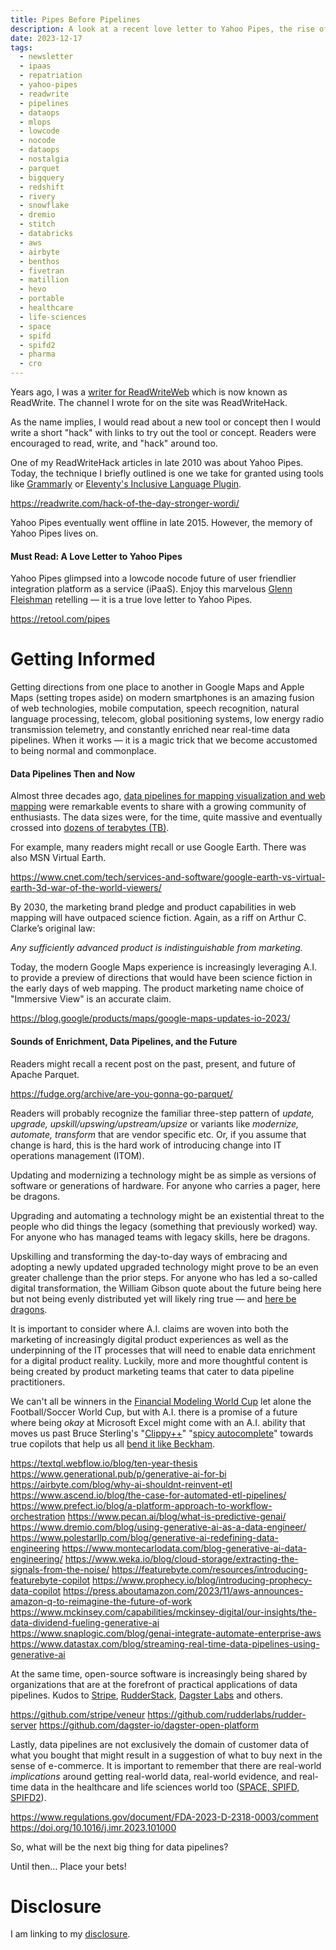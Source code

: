 ```yaml
---
title: Pipes Before Pipelines
description: A look at a recent love letter to Yahoo Pipes, the rise of iPaaS, DataOps, and a lowcode nocode update
date: 2023-12-17
tags:
  - newsletter
  - ipaas
  - repatriation
  - yahoo-pipes
  - readwrite
  - pipelines
  - dataops
  - mlops
  - lowcode
  - nocode
  - dataops
  - nostalgia
  - parquet
  - bigquery
  - redshift
  - rivery
  - snowflake
  - dremio
  - stitch
  - databricks
  - aws
  - airbyte
  - benthos
  - fivetran
  - matillion
  - hevo
  - portable
  - healthcare
  - life-sciences
  - space
  - spifd
  - spifd2
  - pharma
  - cro
---
```


Years ago, I was a [writer for ReadWriteWeb](https://readwrite.com/author/jay-cuthrell/) which is now known as ReadWrite. The channel I wrote for on the site was ReadWriteHack.

As the name implies, I would read about a new tool or concept then I would write a short "hack" with links to try out the tool or concept. Readers were encouraged to read, write, and "hack" around too.

One of my ReadWriteHack articles in late 2010 was about Yahoo Pipes. Today, the technique I briefly outlined is one we take for granted using tools like [Grammarly](https://www.grammarly.com) or [Eleventy's Inclusive Language Plugin](https://www.11ty.dev/docs/plugins/inclusive-language/).

https://readwrite.com/hack-of-the-day-stronger-wordi/

Yahoo Pipes eventually went offline in late 2015. However, the memory of Yahoo Pipes lives on.

#### Must Read: A Love Letter to Yahoo Pipes

Yahoo Pipes glimpsed into a lowcode nocode future of user friendlier integration platform as a service (iPaaS). Enjoy this marvelous [Glenn Fleishman](https://www.linkedin.com/in/glenn-fleishman-9b29282a0/) retelling — it is a true love letter to Yahoo Pipes.

https://retool.com/pipes

# Getting Informed

Getting directions from one place to another in Google Maps and Apple Maps (setting tropes aside) on modern smartphones is an amazing fusion of web technologies, mobile computation, speech recognition, natural language processing, telecom, global positioning systems, low energy radio transmission telemetry, and constantly enriched near real-time data pipelines. When it works — it is a magic trick that we become accustomed to being normal and commonplace.

#### Data Pipelines Then and Now

Almost three decades ago, [data pipelines for mapping visualization and web mapping](https://en.wikipedia.org/wiki/Web_mapping) were remarkable events to share with a growing community of enthusiasts. The data sizes were, for the time, quite massive and eventually crossed into [dozens of terabytes (TB)](https://web.archive.org/web/20101202033431/http://virtualearth.spaces.live.com/blog/cns!2BBC66E99FDCDB98!8837.entry).

For example, many readers might recall or use Google Earth. There was also MSN Virtual Earth.

https://www.cnet.com/tech/services-and-software/google-earth-vs-virtual-earth-3d-war-of-the-world-viewers/

By 2030, the marketing brand pledge and product capabilities in web mapping will have outpaced science fiction. Again, as a riff on Arthur C. Clarke’s original law:

*Any sufficiently advanced product is indistinguishable from marketing.*

Today, the modern Google Maps experience is increasingly leveraging A.I. to provide a preview of directions that would have been science fiction in the early days of web mapping. The product marketing name choice of "Immersive View" is an accurate claim.

https://blog.google/products/maps/google-maps-updates-io-2023/

#### Sounds of Enrichment, Data Pipelines, and the Future

Readers might recall a recent post on the past, present, and future of Apache Parquet.

https://fudge.org/archive/are-you-gonna-go-parquet/

Readers will probably recognize the familiar three-step pattern of *update, upgrade, upskill/upswing/upstream/upsize* or variants like *modernize, automate, transform* that are vendor specific etc. Or, if you assume that change is hard, this is the hard work of introducing change into IT operations management (ITOM).

Updating and modernizing a technology might be as simple as versions of software or generations of hardware. For anyone who carries a pager, here be dragons.

Upgrading and automating a technology might be an existential threat to the people who did things the legacy (something that previously worked) way. For anyone who has managed teams with legacy skills, here be dragons.

Upskilling and transforming the day-to-day ways of embracing and adopting a newly updated upgraded technology might prove to be an even greater challenge than the prior steps. For anyone who has led a so-called digital transformation, the William Gibson quote about the future being here but not being evenly distributed yet will likely ring true — and [here be dragons](https://www.mckinsey.com/featured-insights/mckinsey-explainers/what-is-digital-transformation).

It is important to consider where A.I. claims are woven into both the marketing of increasingly digital product experiences as well as the underpinning of the IT processes that will need to enable data enrichment for a digital product reality. Luckily, more and more thoughtful content is being created by product marketing teams that cater to data pipeline practitioners.

We can't all be winners in the [Financial Modeling World Cup](https://fmworldcup.com) let alone the Football/Soccer World Cup, but with A.I. there is a promise of a future where being *okay* at Microsoft Excel might come with an A.I. ability that moves us past Bruce Sterling's "[Clippy++](https://youtube.com/clip/UgkxANEShUnz7mLI6MMA7jMUvc5UZHE4R_N4?feature=shared)" "[spicy autocomplete](https://youtube.com/clip/UgkxANEShUnz7mLI6MMA7jMUvc5UZHE4R_N4?feature=shared)" towards true copilots that help us all [bend it like Beckham](https://www.aps.org/publications/apsnews/200307/beckham.cfm).

https://textql.webflow.io/blog/ten-year-thesis
https://www.generational.pub/p/generative-ai-for-bi
https://airbyte.com/blog/why-ai-shouldnt-reinvent-etl
https://www.ascend.io/blog/the-case-for-automated-etl-pipelines/
https://www.prefect.io/blog/a-platform-approach-to-workflow-orchestration
https://www.pecan.ai/blog/what-is-predictive-genai/
https://www.dremio.com/blog/using-generative-ai-as-a-data-engineer/
https://www.polestarllp.com/blog/generative-ai-redefining-data-engineering
https://www.montecarlodata.com/blog-generative-ai-data-engineering/
https://www.weka.io/blog/cloud-storage/extracting-the-signals-from-the-noise/
https://featurebyte.com/resources/introducing-featurebyte-copilot
https://www.prophecy.io/blog/introducing-prophecy-data-copilot
https://press.aboutamazon.com/2023/11/aws-announces-amazon-q-to-reimagine-the-future-of-work 
https://www.mckinsey.com/capabilities/mckinsey-digital/our-insights/the-data-dividend-fueling-generative-ai
https://www.snaplogic.com/blog/genai-integrate-automate-enterprise-aws
https://www.datastax.com/blog/streaming-real-time-data-pipelines-using-generative-ai

At the same time, open-source software is increasingly being shared by organizations that are at the forefront of practical applications of data pipelines. Kudos to [Stripe](https://github.com/stripe), [RudderStack](https://github.com/rudderlabs), [Dagster Labs](https://github.com/dagster-io) and others.

https://github.com/stripe/veneur
https://github.com/rudderlabs/rudder-server
https://github.com/dagster-io/dagster-open-platform

Lastly, data pipelines are not exclusively the domain of customer data of what you bought that might result in a suggestion of what to buy next in the sense of e-commerce. It is important to remember that there are real-world *implications* around getting real-world data, real-world evidence, and real-time data in the healthcare and life sciences world too ([SPACE, SPIFD, SPIFD2](https://doi.org/10.1002/cpt.2883)).

https://www.regulations.gov/document/FDA-2023-D-2318-0003/comment
https://doi.org/10.1016/j.imr.2023.101000


So, what will be the next big thing for data pipelines?

Until then… Place your bets!

# Disclosure

I am linking to my [disclosure](https://jaycuthrell.com/disclosure/).